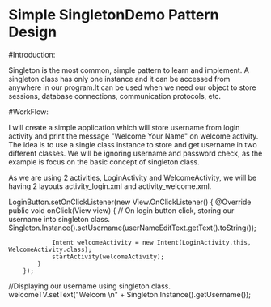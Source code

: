 # Simple SingletonDemo Pattern Design
#Introduction:

Singleton is the most common, simple pattern to learn and implement. A singleton class has only one instance and it can be accessed from
anywhere in our program.It can be used when we need our object to store sessions, database connections, communication protocols, etc. 

#WorkFlow:

I will create a simple application which will store username from login activity and print the message "Welcome Your Name" on welcome 
activity. The idea is to use a single class instance to store and get username in two different classes.
We will be ignoring username and password check, as the example is focus on the basic concept of singleton class.

As we are using 2 activities, LoginActivity and WelcomeActivity, we will be having 2 layouts activity_login.xml 
and activity_welcome.xml.

  LoginButton.setOnClickListener(new View.OnClickListener() {
            @Override
            public void onClick(View view) {
                // On login button click, storing our username into singleton class.
                Singleton.Instance().setUsername(userNameEditText.getText().toString());

                Intent welcomeActivity = new Intent(LoginActivity.this, WelcomeActivity.class);
                startActivity(welcomeActivity);
            }
        });
        
        
  //Displaying our username using singleton class.
        welcomeTV.setText("Welcom \n" + Singleton.Instance().getUsername());
